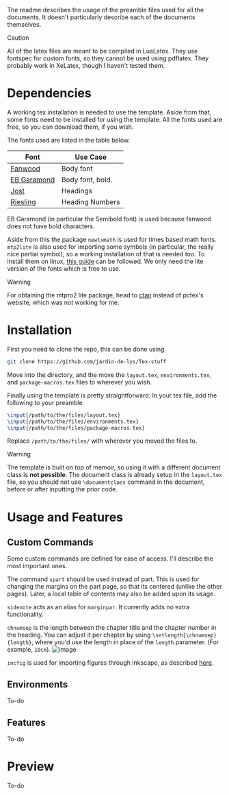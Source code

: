 The readme describes the usage of the preamble files used for all the documents. It doesn't particularly
describe each of the documents themselves. 

> [!Caution]
> All of the latex files are meant to be compiled in LuaLatex. They use fontspec for custom fonts, so they cannot be used using pdflatex.
> They probably work in XeLatex, though I haven't tested them.

# Dependencies

A working tex installation is needed to use the template. Aside from that, some fonts need to be installed
for using the template. All the fonts used are free, so you can download them, if you wish.

The fonts used are listed in the table below.

| Font        | Use Case         |
|-------------|------------------|
| [Fanwood](https://www.theleagueofmoveabletype.com/fanwood)     | Body font        |
| [EB Garamond](https://fonts.google.com/specimen/EB+Garamond) | Body font, bold. |
| [Jost](https://indestructibletype.com/Jost.html)        | Headings         |
| [Riesling](https://www.dafont.com/riesling.font)    | Heading Numbers  |

EB Garamond (in particular the Semibold font) is used because fanwood does not have bold characters. 

Aside from this the package `newtxmath` is used for times based math fonts. `mtp2lite` is also used for importing some symbols (in particular, 
the really nice partial symbol), so a working installation of that is needed too. To install them on linux, [this guide](https://github.com/jamespfennell/mathtime-installer) 
can be followed. We only need the lite version of the fonts which is free to use.

> [!Warning]
> For obtaining the mtpro2 lite package, head to [ctan](https://ctan.org/pkg/mtp2lite) instead of pctex's website, which was not working for me.

# Installation

First you need to clone the repo, this can be done using

```bash
git clone https://github.com/jardin-de-lys/Tex-stuff
```

Move into the directory, and the move the `layout.tex`, `environments.tex`, and `package-macros.tex` files to
wherever you wish.

Finally using the template is pretty straightforward. In your tex file, add the following to your preamble

```tex
\input{/path/to/the/files/layout.tex}
\input{/path/to/the/files/environments.tex}
\input{/path/to/the/files/package-macros.tex}
```

Replace `/path/to/the/files/` with wherever you moved the files to.

> [!Warning]
> The template is built on top of memoir, so using it with a different document class is **not possible**. The document class is already
> setup in the `layout.tex` file, so you should not use `\documentclass` command in the document, before or after inputting the prior
> code.

# Usage and Features

## Custom Commands

Some custom commands are defined for ease of access. I'll describe the most important ones. 

The command `spart` should be used instead of part. This is used for changing the margins on the part page, so that its centered (unlike the other pages).
Later, a local table of contents may also be added upon its usage.

`sidenote` acts as an alias for `marginpar`. It currently adds no extra functionality.

`chnumsep` is the length between the chapter title and the chapter number in the heading. You can adjust it per chapter by using
`\setlength{\chnumsep}{length}`, where you'd use the length in place of the `length` parameter. (For example, `10cm`).
![image](https://github.com/user-attachments/assets/e71180b9-ba81-46c4-bafc-cd26180835e1)

`incfig` is used for importing figures through inkscape, as described [here](https://castel.dev/post/lecture-notes-2/).

## Environments

To-do

## Features

To-do

# Preview

To-do
